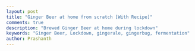 ```yaml
---
layout: post
title: "Ginger Beer at home from scratch [With Recipe]"
comments: true
description: "Brewed Ginger Beer at home during lockdown"
keywords: "Ginger Beer, Lockdown, gingerale, gingerbug, fermentation"
author: Prashanth
---
```

